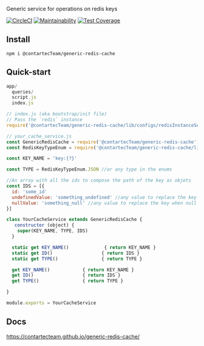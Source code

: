 Generic service for operations on redis keys

[![CircleCI](https://circleci.com/gh/contartec/generic-model-bookshelf.svg?style=shield&circle-token=21e695f1398a24c2a7387f71cf5b33ebac7893e3)](https://circleci.com/gh/contartecTeam/generic-redis-cache)
[![Maintainability](https://api.codeclimate.com/v1/badges/26df8aa208935c7fd638/maintainability)](https://codeclimate.com/github/contartecTeam/generic-redis-cache/maintainability)
[![Test Coverage](https://codecov.io/gh/contartecTeam/generic-redis-cache/branch/master/graph/badge.svg)](https://codecov.io/gh/contartecTeam/generic-redis-cache)


## Install

`npm i @contartecTeam/generic-redis-cache`

## Quick-start

```js
app/
  queries/
  script.js
  index.js
```

```js
// index.js (aka bootstrap/init file)
// Pass the `redis` instance
require('@contartecTeam/generic-redis-cache/lib/configs/redisInstanceService')(redis)
```

```js
// your_cache_service.js
const GenericRedisCache = require('@contartecTeam/generic-redis-cache')
const RedisKeyTypeEnum = require('@contartecTeam/generic-redis-cache/lib/enums/RedisKeyTypeEnum')

const KEY_NAME = 'key:{?}'

const TYPE = RedisKeyTypeEnum.JSON //or any type in the enums

//An array with all the ids to compose the path of the key as objets
const IDS = [{
  id: 'some_id'
  undefinedValue: 'something_undefined' //any value to replace the key when undefined is passed
  nullValue: 'something_null' //any value to replace the key when null is passed
}]

class YourCacheService extends GenericRedisCache {
   constructor (object) {
    super(KEY_NAME, TYPE, IDS)
  }

  static get KEY_NAME()             { return KEY_NAME }
  static get ID()                  { return IDS }
  static get TYPE()                { return TYPE }

  get KEY_NAME()            { return KEY_NAME }
  get ID()                  { return IDS }
  get TYPE()                { return TYPE }

}

module.exports = YourCacheService

```

## Docs

https://contartecteam.github.io/generic-redis-cache/